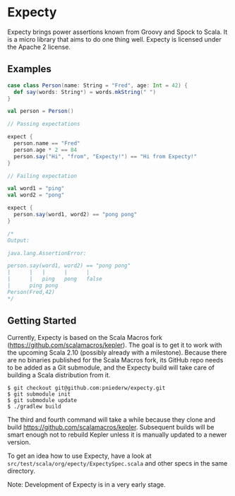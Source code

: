 # Expecty

Expecty brings power assertions known from Groovy and Spock to Scala. It is a micro library that aims to do one thing well. Expecty is licensed under the Apache 2 license.

## Examples

```scala
case class Person(name: String = "Fred", age: Int = 42) {
  def say(words: String*) = words.mkString(" ")
}

val person = Person()

// Passing expectations

expect {
  person.name == "Fred"
  person.age * 2 == 84
  person.say("Hi", "from", "Expecty!") == "Hi from Expecty!"
}

// Failing expectation

val word1 = "ping"
val word2 = "pong"

expect {
  person.say(word1, word2) == "pong pong"
}

/*
Output:

java.lang.AssertionError: 

person.say(word1, word2) == "pong pong"
|      |   |      |      |
|      |   ping   pong   false
|      ping pong
Person(Fred,42)
*/
```

## Getting Started

Currently, Expecty is based on the Scala Macros fork (https://github.com/scalamacros/kepler). The goal is to get it to work with the upcoming Scala 2.10 (possibly already with a milestone). Because there are no binaries published for the Scala Macros fork, its GitHub repo needs to be added as a Git submodule, and the Expecty build will take care of building a Scala distribution from it.

    $ git checkout git@github.com:pniederw/expecty.git
    $ git submodule init
    $ git submodule update
    $ ./gradlew build
    
The third and fourth command will take a while because they clone and build https://github.com/scalamacros/kepler. Subsequent builds will be smart enough not to rebuild Kepler unless it is manually updated to a newer version.

To get an idea how to use Expecty, have a look at `src/test/scala/org/epecty/ExpectySpec.scala` and other specs in the same directory.

Note: Development of Expecty is in a very early stage.

 